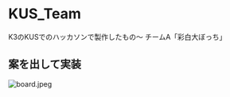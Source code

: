 # KUS_Team
K3のKUSでのハッカソンで製作したもの～
チームA「彩白大ぼっち」
## 案を出して実装
![board.jpeg](https://qiita-image-store.s3.ap-northeast-1.amazonaws.com/0/271700/61a43c8b-fd2b-6ece-25b3-6766b8944bb7.jpeg)
